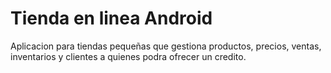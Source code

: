 # Tienda en linea Android

Aplicacion para tiendas pequeñas que gestiona productos, precios, ventas, inventarios y clientes a quienes podra ofrecer un credito.

